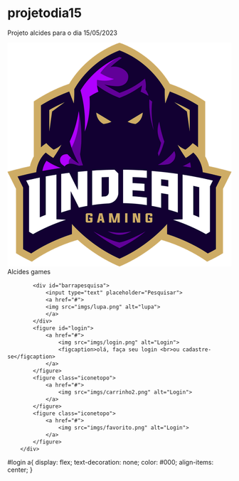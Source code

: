 # projetodia15
Projeto alcides para o dia 15/05/2023

<div id="principaltopo">
            <img src="imgs/logo.png">
            <div id="logo1">Alcides games</div>
        

            <div id="barrapesquisa">
                <input type="text" placeholder="Pesquisar">
                <a href="#">
                <img src="imgs/lupa.png" alt="lupa">
                </a>
            </div>
            <figure id="login">
                <a href="#">
                    <img src="imgs/login.png" alt="Login">
                    <figcaption>olá, faça seu login <br>ou cadastre-se</figcaption>
                </a>
            </figure>
            <figure class="iconetopo">
                <a href="#">
                    <img src="imgs/carrinho2.png" alt="Login">
                </a>
            </figure>
            <figure class="iconetopo">
                <a href="#">
                    <img src="imgs/favorito.png" alt="Login">
                </a>
            </figure>
        </div>



#login a{
    display: flex;
    text-decoration: none;
    color: #000;
    align-items: center;
}

